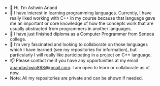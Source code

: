 - 👋 Hi, I’m Ashwin Anand
- 👀 I have interest in learning programming languages. Currently, I have really liked working with C++ in my course because that language gave me an important or core knowledge of how the concepts work that are usually abstracted from programmers in another languages.
- 🌱 I have just finished diploma as a Computer Programmer from Seneca college.
- 💞️ I’m very fascinated and looking to collaborate on those languages which I have learned (see my repositories for information), but particularly I will really like participating in a project on C++ language.
- 📫 Please contact me if you have any opportunities at my email anandashwin868@gmail.com. I am open to learn or collaborate as of now.
- Note: All my repositories are private and can be shown if needed.
<!---
AshwinAnand868/AshwinAnand868 is a ✨ special ✨ repository because its `README.md` (this file) appears on your GitHub profile.
You can click the Preview link to take a look at your changes.
--->
